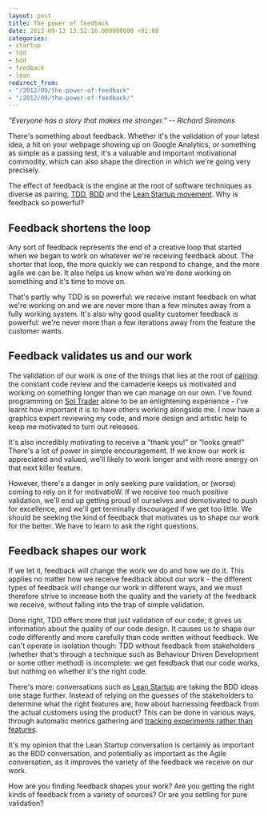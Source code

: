 ```yaml
---
layout: post
title: The power of feedback
date: 2012-09-13 13:52:16.000000000 +01:00
categories:
- startup
- tdd
- bdd
- feedback
- lean
redirect_from:
- "/2012/09/the-power-of-feedback"
- "/2012/09/the-power-of-feedback/"
---
```

<p><i>"Everyone has a story that makes me stronger." -- Richard Simmons</i></p>

There's something about feedback. Whether it's the validation of your latest idea, a hit on your webpage showing up on Google Analytics, or something as simple as a passing test, it's a valuable and important motivational commodity, which can also shape the direction in which we're going very precisely.

The effect of feedback is the engine at the root of software techniques as diverse as pairing, [TDD](http://en.wikipedia.org/wiki/Test-driven_development), [BDD](http://en.wikipedia.org/wiki/Behavior-driven_development) and the [Lean Startup movement](http://theleanstartup.com). Why is feedback so powerful?

## Feedback shortens the loop

Any sort of feedback represents the end of a creative loop that started when we began to work on whatever we're receiving feedback about. The shorter that loop, the more quickly we can respond to change, and the more agile we can be. It also helps us know when we're done working on something and it's time to move on.

That's partly why TDD is so powerful: we receive instant feedback on what we're working on and we are never more than a few minutes away from a fully working system. It's also why good quality customer feedback is powerful: we're never more than a few iterations away from the feature the customer wants.

## Feedback validates us and our work

The validation of our work is one of the things that lies at the root of [pairing](/2010/01/pairing-works-for-everthing): the constant code review and the camaderie keeps us motivated and working on something longer than we can manage on our own. I've found programming on [Sol Trader](http://soltrader.net) alone to be an enlightening experience - I've learnt how important it is to have others working alongside me. I now have a graphics expert reviewing my code, and more design and artistic help to keep me motivated to turn out releases.

It's also incredibly motivating to receive a "thank you!" or "looks great!" There's a lot of power in simple encouragement. If we know our work is appreciated and valued, we'll likely to work longer and with more energy on that next killer feature.

However, there's a danger in only seeking pure validation, or (worse) coming to rely on it for motivatioW. If we receive too much positive validation, we'll end up getting proud of ourselves and demotivated to push for excellence, and we'll get terminally discouraged if we get too little. We should be seeking the kind of feedback that motivates us to shape our work for the better. We have to learn to ask the right questions.

## Feedback shapes our work

If we let it, feedback will change the work we do and how we do it. This applies no matter how we receive feedback about our work - the different types of feedback will change our work in different ways, and we must therefore strive to increase both the quality and the variety of the feedback we receive, without falling into the trap of simple validation.

Done right, TDD offers more that just validation of our code; it gives us information about the quality of our code design. It causes us to shape our code differently and more carefully than code written without feedback. We can't operate in isolation though: TDD without feedback from stakeholders (whether that's through a technique such as Behaviour Driven Development or some other method) is incomplete: we get feedback that our code works, but nothing on whether it's the right code.

There's more: conversations such as [Lean Startup](http://theleanstartup.com/) are taking the BDD ideas one stage further. Instead of relying on the guesses of the stakeholders to determine what the right features are, how about harnessing feedback from the actual customers using the product? This can be done in various ways, through automatic metrics gathering and [tracking experiments rather than features](https://speakerdeck.com/u/chrismdp/p/lean-startup-validated-learning-and-kanban-for-hypothesis).

It's my opinion that the Lean Startup conversation is certainly as important as the BDD conversation, and potentially as important as the Agile conversation, as it improves the variety of the feedback we receive on our work.

How are you finding feedback shapes your work? Are you getting the right kinds of feedback from a variety of sources? Or are you settling for pure validation?
